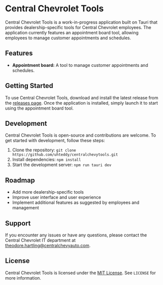 # Central Chevrolet Tools

Central Chevrolet Tools is a work-in-progress application built on Tauri that provides dealership-specific tools for Central Chevrolet employees. The application currently features an appointment board tool, allowing employees to manage customer appointments and schedules.

## Features

- **Appointment board:** A tool to manage customer appointments and schedules.

## Getting Started

To use Central Chevrolet Tools, download and install the latest release from the [releases page](https://github.com/uhteddy/centralchevytools/releases). Once the application is installed, simply launch it to start using the appointment board tool.

## Development

Central Chevrolet Tools is open-source and contributions are welcome. To get started with development, follow these steps:

1. Clone the repository: `git clone https://github.com/uhteddy/centralchevytools.git`
2. Install dependencies: `npm install`
3. Start the development server: `npm run tauri dev`

## Roadmap

- Add more dealership-specific tools
- Improve user interface and user experience
- Implement additional features as suggested by employees and management

## Support

If you encounter any issues or have any questions, please contact the Central Chevrolet IT department at theodore.hartling@centralchevyauto.com.

## License

Central Chevrolet Tools is licensed under the [MIT License](https://opensource.org/licenses/MIT). See `LICENSE` for more information.
